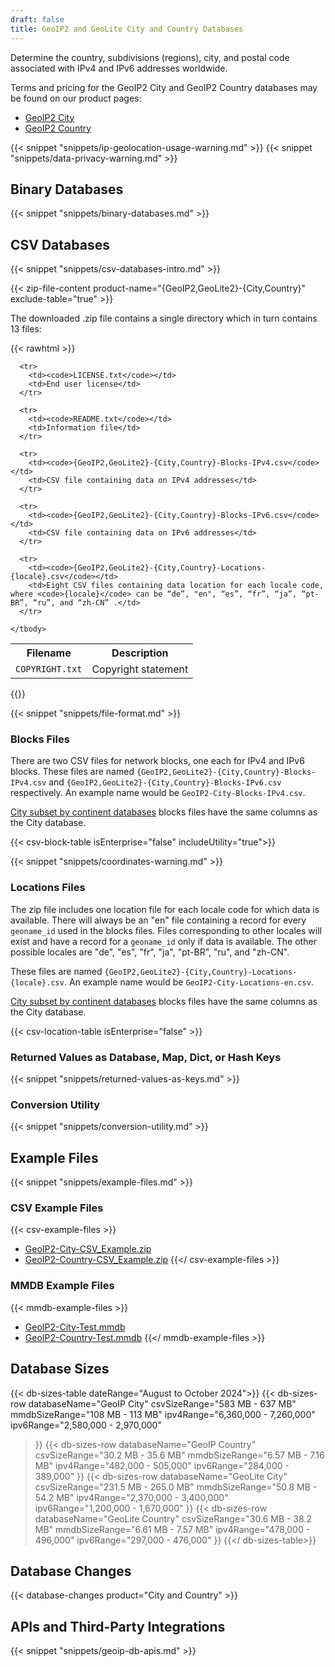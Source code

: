 ```yaml
---
draft: false
title: GeoIP2 and GeoLite City and Country Databases
---
```


Determine the country, subdivisions (regions), city, and postal code associated
with IPv4 and IPv6 addresses worldwide.

Terms and pricing for the GeoIP2 City and GeoIP2 Country databases may be found
on our product pages:

- [GeoIP2 City](https://www.maxmind.com/en/geoip2-city)
- [GeoIP2 Country](https://www.maxmind.com/en/geoip2-country)

{{< snippet "snippets/ip-geolocation-usage-warning.md" >}}
{{< snippet "snippets/data-privacy-warning.md" >}}

## Binary Databases

{{< snippet "snippets/binary-databases.md" >}}

## CSV Databases

{{< snippet "snippets/csv-databases-intro.md" >}}

{{< zip-file-content product-name="{GeoIP2,GeoLite2}-{City,Country}" exclude-table="true" >}}

The downloaded .zip file contains a single directory which in turn contains 13
files:

{{< rawhtml >}}
<div class="table">
  <table>
    <tbody>
      <tr>
        <th>Filename</th>
        <th>Description</th>
      </tr>
      <tr>
        <td><code>COPYRIGHT.txt</code></td>
        <td>Copyright statement</td>
      </tr>

      <tr>
        <td><code>LICENSE.txt</code></td>
        <td>End user license</td>
      </tr>

      <tr>
        <td><code>README.txt</code></td>
        <td>Information file</td>
      </tr>

      <tr>
        <td><code>{GeoIP2,GeoLite2}-{City,Country}-Blocks-IPv4.csv</code></td>
        <td>CSV file containing data on IPv4 addresses</td>
      </tr>

      <tr>
        <td><code>{GeoIP2,GeoLite2}-{City,Country}-Blocks-IPv6.csv</code></td>
        <td>CSV file containing data on IPv6 addresses</td>
      </tr>

      <tr>
        <td><code>{GeoIP2,GeoLite2}-{City,Country}-Locations-{locale}.csv</code></td>
        <td>Eight CSV files containing data location for each locale code, where <code>{locale}</code> can be “de”, "en", “es”, “fr”, “ja”, “pt-BR”, “ru”, and “zh-CN” .</td>
      </tr>

    </tbody>
  </table>
</div>
{{</ rawhtml >}}

{{< snippet "snippets/file-format.md" >}}

### Blocks Files

There are two CSV files for network blocks, one each for IPv4 and IPv6 blocks.
These files are named `{GeoIP2,GeoLite2}-{City,Country}-Blocks-IPv4.csv` and
`{GeoIP2,GeoLite2}-{City,Country}-Blocks-IPv6.csv` respectively. An example name
would be `GeoIP2-City-Blocks-IPv4.csv`.

[City subset by continent databases](https://www.maxmind.com/en/geoip2-city-database-by-continent)
blocks files have the same columns as the City database.

{{< csv-block-table isEnterprise="false" includeUtility="true">}}

{{< snippet "snippets/coordinates-warning.md" >}}

### Locations Files

The zip file includes one location file for each locale code for which data is
available. There will always be an "en" file containing a record for every
`geoname_id` used in the blocks files. Files corresponding to other locales will
exist and have a record for a `geoname_id` only if data is available. The other
possible locales are "de", "es", "fr", "ja", "pt-BR", "ru", and "zh-CN".

These files are named `{GeoIP2,GeoLite2}-{City,Country}-Locations-{locale}.csv`.
An example name would be `GeoIP2-City-Locations-en.csv`.

[City subset by continent databases](https://www.maxmind.com/en/geoip2-city-database-by-continent)
blocks files have the same columns as the City database.

{{< csv-location-table isEnterprise="false" >}}

### Returned Values as Database, Map, Dict, or Hash Keys

{{< snippet "snippets/returned-values-as-keys.md" >}}

### Conversion Utility

{{< snippet "snippets/conversion-utility.md" >}}

## Example Files

{{< snippet "snippets/example-files.md" >}}

### CSV Example Files

{{< csv-example-files >}}
* [GeoIP2-City-CSV\_Example.zip](/static/GeoIP2-City-CSV_Example.zip)
* [GeoIP2-Country-CSV\_Example.zip](/static/GeoIP2-Country-CSV_Example.zip)
{{</ csv-example-files >}}

### MMDB Example Files

{{< mmdb-example-files >}}
* [GeoIP2-City-Test.mmdb](https://github.com/maxmind/MaxMind-DB/blob/main/test-data/GeoIP2-City-Test.mmdb)
* [GeoIP2-Country-Test.mmdb](https://github.com/maxmind/MaxMind-DB/blob/main/test-data/GeoIP2-Country-Test.mmdb)
{{</ mmdb-example-files >}}

## Database Sizes

{{< db-sizes-table dateRange="August to October 2024">}}
  {{< db-sizes-row
    databaseName="GeoIP City"
    csvSizeRange="583 MB - 637 MB"
    mmdbSizeRange="108 MB - 113 MB"
    ipv4Range="6,360,000 - 7,260,000"
    ipv6Range="2,580,000 - 2,970,000"
  >}}
  {{< db-sizes-row
    databaseName="GeoIP Country"
    csvSizeRange="30.2 MB - 35.6 MB"
    mmdbSizeRange="6.57 MB - 7.16 MB"
    ipv4Range="482,000 - 505,000"
    ipv6Range="284,000 - 389,000"
  >}}
  {{< db-sizes-row
    databaseName="GeoLite City"
    csvSizeRange="231.5 MB - 265.0 MB"
    mmdbSizeRange="50.8 MB - 54.2 MB"
    ipv4Range="2,370,000 - 3,400,000"
    ipv6Range="1,200,000 - 1,670,000"
  >}}
  {{< db-sizes-row
    databaseName="GeoLite Country"
    csvSizeRange="30.6 MB - 38.2 MB"
    mmdbSizeRange="6.61 MB - 7.57 MB"
    ipv4Range="478,000 - 496,000"
    ipv6Range="297,000 - 476,000"
  >}}
{{</ db-sizes-table>}}

## Database Changes

{{< database-changes product="City and Country" >}}

## APIs and Third-Party Integrations

{{< snippet "snippets/geoip-db-apis.md" >}}
